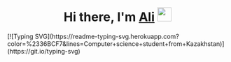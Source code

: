 <h1 align="center">Hi there, I'm <a href="https://daniilshat.ru/" target="_blank">Ali</a> 
<img src="https://github.com/blackcater/blackcater/raw/main/images/Hi.gif" height="32"/></h1>
[![Typing SVG](https://readme-typing-svg.herokuapp.com?color=%2336BCF7&lines=Computer+science+student+from+Kazakhstan)](https://git.io/typing-svg)

